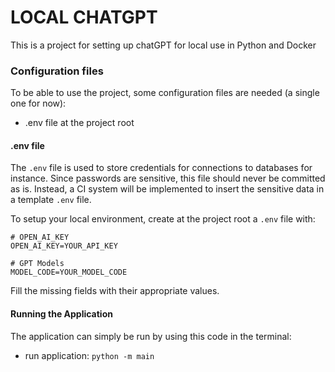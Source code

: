# LOCAL CHATGPT

This is a project for setting up chatGPT for local use in Python and Docker

### Configuration files
To be able to use the project, some configuration files are needed (a single one for now):
* .env file at the project root

#### .env file
The `.env` file is used to store credentials for connections to databases for instance. Since passwords are sensitive, 
this file should never be committed as is. Instead, a CI system will be implemented to insert the sensitive data in a 
template `.env` file.

To setup your local environment, create at the project root a `.env` file with:
```dotenv
# OPEN_AI_KEY
OPEN_AI_KEY=YOUR_API_KEY

# GPT Models
MODEL_CODE=YOUR_MODEL_CODE
```
Fill the missing fields with their appropriate values.

#### Running the Application
The application can simply be run by using this code in the terminal:
* run application: `python -m main`

